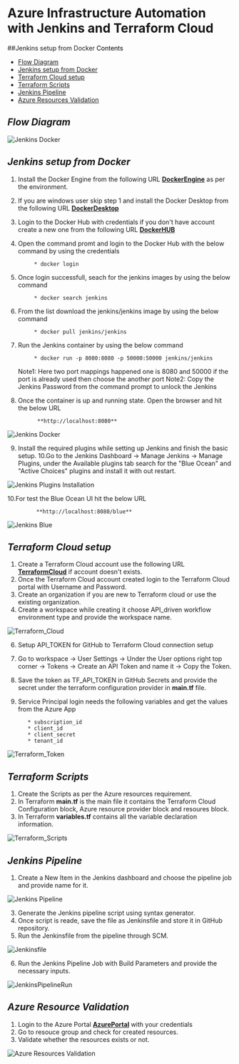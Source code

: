 # Azure Infrastructure Automation with Jenkins and Terraform Cloud

##Jenkins setup from Docker
<span style="color:black;">Contents</span>
- [Flow Diagram](#Flow-Diagram)
- [Jenkins setup from Docker](#Jenkins-setup-from-Docker)
- [Terraform Cloud setup](#Terraform-Cloud-setup)
- [Terraform Scripts](#Terraform-Scripts)
- [Jenkins Pipeline](#Jenkins-Pipeline)
- [Azure Resources Validation](#Azure-Resources-Validation)

## _**Flow Diagram**_
![Jenkins Docker](https://github.com/lokpavan03/jenkinstf/blob/master/jpgs/FlowChart.JPG)

## _**Jenkins setup from Docker**_
1. Install the Docker Engine from the following URL **[DockerEngine](https://docs.docker.com/engine/install/)** as per the environment.
2. If you are windows user skip step 1 and install the Docker Desktop from the following URL **[DockerDesktop](https://docs.docker.com/docker-for-windows/install/)**
3. Login to the Docker Hub with credentials if you don't have account create a new one from the following URL **[DockerHUB](https://www.docker.com/)**
4. Open the command promt and login to the Docker Hub with the below command by using the credentials

            * docker login
            
5. Once login successfull, seach for the jenkins images by using the below command

            * docker search jenkins
            
6. From the list download the jenkins/jenkins image by using the below command

            * docker pull jenkins/jenkins
            
7. Run the Jenkins container by using the below command

            * docker run -p 8080:8080 -p 50000:50000 jenkins/jenkins
            
   Note1: Here two port mappings happened one is 8080 and 50000 if the port is already used then choose the another port
   Note2: Copy the Jenkins Password from the command prompt to unlock the Jenkins
8. Once the container is up and running state. Open the browser and hit the below URL

             **http://localhost:8080**

![Jenkins Docker](https://github.com/lokpavan03/jenkinstf/blob/master/jpgs/docker.gif)

9. Install the required plugins while setting up Jenkins and finish the basic setup.
10.Go to the Jenkins Dashboard -> Manage Jenkins -> Manage Plugins, under the Available plugins tab search for the "Blue Ocean" and "Active Choices" plugins and install it with out restart.

![Jenkins Plugins Installation](https://github.com/lokpavan03/jenkinstf/blob/master/jpgs/Plugins_Installation.gif)

10.For test the Blue Ocean UI hit the below URL

             **http://localhost:8080/blue**

![Jenkins Blue](https://github.com/lokpavan03/jenkinstf/blob/master/jpgs/BlueOcean.gif)

## _**Terraform Cloud setup**_
1. Create a Terraform Cloud account use the following URL **[TerraformCloud](https://www.terraform.io/cloud)** if account doesn't exists.
2. Once the Terraform Cloud account created login to the Terraform Cloud portal with Username and Password.
3. Create an organization if you are new to Terraform cloud or use the existing organization.
4. Create a workspace while creating it choose API_driven workflow environment type and provide the workspace name.

![Terraform_Cloud](https://github.com/lokpavan03/jenkinstf/blob/master/jpgs/TerraformWorkspace.gif)

6. Setup API_TOKEN for GitHub to Terraform Cloud connection setup
7. Go to workspace -> User Settings -> Under the User options right top corner -> Tokens -> Create an API Token and name it -> Copy the Token.
8. Save the token as TF_API_TOKEN in GitHub Secrets and provide the secret under the terraform configuration provider in **main.tf** file.
9. Service Principal login needs the following variables and get the values from the Azure App

          * subscription_id
          * client_id
          * client_secret
          * tenant_id

![Terraform_Token](https://github.com/lokpavan03/jenkinstf/blob/master/jpgs/TerraformToken.gif)

## _**Terraform Scripts**_
1. Create the Scripts as per the Azure resources requirement.
2. In Terraform **main.tf** is the main file it contains the Terraform Cloud Configuration block, Azure resource provider block and resoures block.
3. In Terraform **variables.tf** contains all the variable declaration information.

![Terraform_Scripts](https://github.com/lokpavan03/jenkinstf/blob/master/jpgs/TerraformScripts.gif)

## _**Jenkins Pipeline**_
1. Create a New Item in the Jenkins dashboard and choose the pipeline job and provide name for it.

![Jenkins Pipeline](https://github.com/lokpavan03/jenkinstf/blob/master/jpgs/PipelineJob.gif)

3. Generate the Jenkins pipeline script using syntax generator.
4. Once script is reade, save the file as Jenkinsfile and store it in GitHub repository.
5. Run the Jenkinsfile from the pipeline through SCM.

![Jenkinsfile](https://github.com/lokpavan03/jenkinstf/blob/master/jpgs/SCM_Jenkinsfile.gif)

6. Run the Jenkins Pipeline Job with Build Parameters and provide the necessary inputs.

![JenkinsPipelineRun](https://github.com/lokpavan03/jenkinstf/blob/master/jpgs/JenkinsJobParams.gif)

## _**Azure Resource Validation**_
1. Login to the Azure Portal **[AzurePortal](https://portal.azure.com)** with your credentials
2. Go to resouce group and check for created resources.
3. Validate whether the resources exists or not.

![Azure Resources Validation](https://github.com/lokpavan03/jenkinstf/blob/master/jpgs/Validation.gif)
